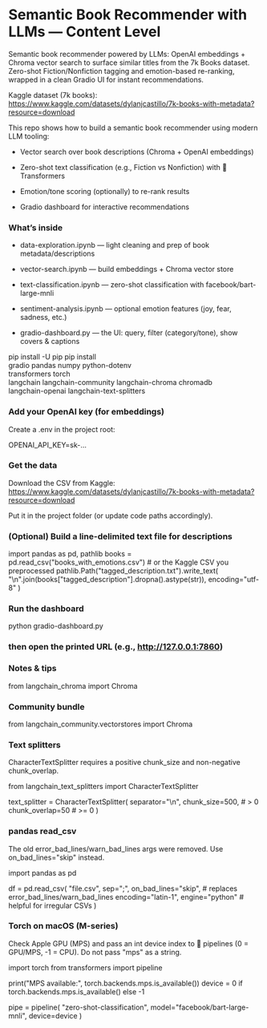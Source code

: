 # Semantic Book Recommender with LLMs — Content Level

Semantic book recommender powered by LLMs: OpenAI embeddings + Chroma vector search to surface similar titles from the 7k Books dataset.
Zero-shot Fiction/Nonfiction tagging and emotion-based re-ranking, wrapped in a clean Gradio UI for instant recommendations.




Kaggle dataset (7k books): https://www.kaggle.com/datasets/dylanjcastillo/7k-books-with-metadata?resource=download

This repo shows how to build a semantic book recommender using modern LLM tooling:

* Vector search over book descriptions (Chroma + OpenAI embeddings)

* Zero-shot text classification (e.g., Fiction vs Nonfiction) with 🤗 Transformers

* Emotion/tone scoring (optionally) to re-rank results

* Gradio dashboard for interactive recommendations

### What’s inside

* data-exploration.ipynb — light cleaning and prep of book metadata/descriptions

* vector-search.ipynb — build embeddings + Chroma vector store

* text-classification.ipynb — zero-shot classification with facebook/bart-large-mnli

* sentiment-analysis.ipynb — optional emotion features (joy, fear, sadness, etc.)

* gradio-dashboard.py — the UI: query, filter (category/tone), show covers & captions

pip install -U pip
pip install \
  gradio pandas numpy python-dotenv \
  transformers torch \
  langchain langchain-community langchain-chroma chromadb \
  langchain-openai langchain-text-splitters


### Add your OpenAI key (for embeddings)
Create a .env in the project root:

OPENAI_API_KEY=sk-...

### Get the data

Download the CSV from Kaggle:
https://www.kaggle.com/datasets/dylanjcastillo/7k-books-with-metadata?resource=download

Put it in the project folder (or update code paths accordingly).

### (Optional) Build a line-delimited text file for descriptions

import pandas as pd, pathlib
books = pd.read_csv("books_with_emotions.csv")  # or the Kaggle CSV you preprocessed
pathlib.Path("tagged_description.txt").write_text(
    "\n".join(books["tagged_description"].dropna().astype(str)),
    encoding="utf-8"
)


### Run the dashboard
python gradio-dashboard.py
### then open the printed URL (e.g., http://127.0.0.1:7860)



### Notes & tips

from langchain_chroma import Chroma

### Community bundle
from langchain_community.vectorstores import Chroma

### Text splitters

CharacterTextSplitter requires a positive chunk_size and non-negative chunk_overlap.

from langchain_text_splitters import CharacterTextSplitter

text_splitter = CharacterTextSplitter(
  separator="\n",
  chunk_size=500,   # > 0
  chunk_overlap=50  # >= 0
)

### pandas read_csv

The old error_bad_lines/warn_bad_lines args were removed. Use on_bad_lines="skip" instead.

import pandas as pd

df = pd.read_csv(
  "file.csv",
  sep=";",
  on_bad_lines="skip",  # replaces error_bad_lines/warn_bad_lines
  encoding="latin-1",
  engine="python"       # helpful for irregular CSVs
)


### Torch on macOS (M-series)

Check Apple GPU (MPS) and pass an int device index to 🤗 pipelines (0 = GPU/MPS, -1 = CPU). Do not pass "mps" as a string.

import torch
from transformers import pipeline

print("MPS available:", torch.backends.mps.is_available())
device = 0 if torch.backends.mps.is_available() else -1

pipe = pipeline(
  "zero-shot-classification",
  model="facebook/bart-large-mnli",
  device=device
)


